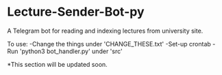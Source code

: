 # Lecture-Sender-Bot-py
A Telegram bot for reading and indexing lectures from university site.


To use: 
-Change the things under 'CHANGE_THESE.txt'
-Set-up crontab
-Run 'python3 bot_handler.py' under 'src'

*This section will be updated soon.
